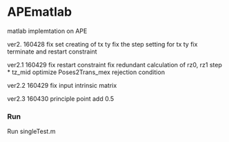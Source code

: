 # APEmatlab

matlab implemtation on APE

ver2. 160428
  fix set creating of tx ty
  fix the step setting for tx ty
  fix terminate and restart constraint

ver2.1 160429
  fix restart constraint
  fix redundant calculation of rz0, rz1 step * tz_mid
  optimize Poses2Trans_mex rejection condition 

ver2.2 160429
  fix input intrinsic matrix

ver2.3 160430
  principle point add 0.5

### Run

Run singleTest.m
